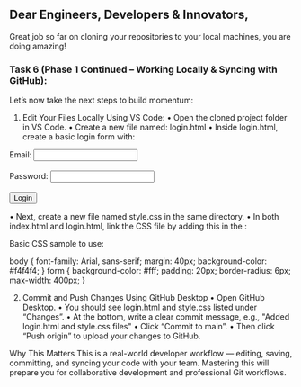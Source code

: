 ## Dear Engineers, Developers & Innovators,

Great job so far on cloning your repositories to your local machines, you are doing amazing!

### Task 6 (Phase 1 Continued – Working Locally & Syncing with GitHub):
Let’s now take the next steps to build momentum:

1. Edit Your Files Locally
Using VS Code:
•	Open the cloned project folder in VS Code.
•	Create a new file named: login.html
•	Inside login.html, create a basic login form with:

<!DOCTYPE html>
<html lang="en">
	<head>
             <meta charset="UTF-8">
            <title>Login</title>
            <link rel="stylesheet" href="style.css">
	</head>
<body>
  	<form>
                <label for="email">Email:</label>
                <input type="email" id="email" name="email" required><br><br>
                <label for="password">Password:</label>
                <input type="password" id="password" name="password" required><br><br>
                <button type="submit">Login</button>
       <form>
</body>
</html>

•	Next, create a new file named style.css in the same directory.
•	In both index.html and login.html, link the CSS file by adding this in the <head>:

<link rel="stylesheet" href="style.css">

Basic CSS sample to use: 

body {
  font-family: Arial, sans-serif;
  margin: 40px;
  background-color: #f4f4f4;
}
form {
  background-color: #fff;
  padding: 20px;
  border-radius: 6px;
  max-width: 400px;
}

2. Commit and Push Changes Using GitHub Desktop
•	Open GitHub Desktop.
•	You should see login.html and style.css listed under “Changes”.
•	At the bottom, write a clear commit message, e.g.,
"Added login.html and style.css files"
•	Click “Commit to main”.
•	Then click “Push origin” to upload your changes to GitHub.

Why This Matters
This is a real-world developer workflow — editing, saving, committing, and syncing your code with your team. Mastering this will prepare you for collaborative development and professional Git workflows.